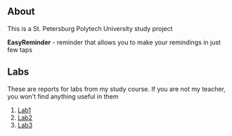 ## About
This is a St. Petersburg Polytech University study project

**EasyReminder** - reminder that allows you to make your remindings in just few taps

## Labs

These are reports for labs from my study course. If you are not my teacher, you won't find anything useful in them
1. [Lab1](./forlabs/lab1/lab1.md)
2. [Lab2](./forlabs/lab2/lab2.md)
3. [Lab3](./forlabs/lab1/lab3.md)